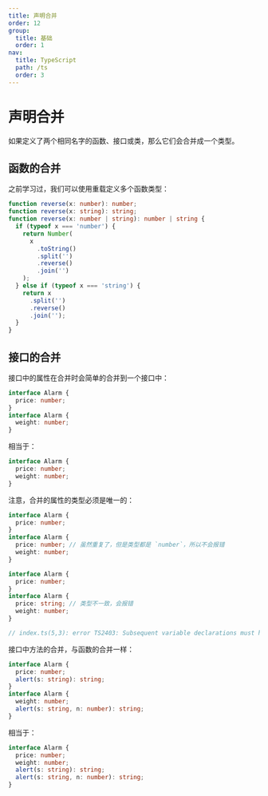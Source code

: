 ```yaml
---
title: 声明合并
order: 12
group:
  title: 基础
  order: 1
nav:
  title: TypeScript
  path: /ts
  order: 3
---
```


# 声明合并

如果定义了两个相同名字的函数、接口或类，那么它们会合并成一个类型。

## 函数的合并

之前学习过，我们可以使用重载定义多个函数类型：

```ts
function reverse(x: number): number;
function reverse(x: string): string;
function reverse(x: number | string): number | string {
  if (typeof x === 'number') {
    return Number(
      x
        .toString()
        .split('')
        .reverse()
        .join('')
    );
  } else if (typeof x === 'string') {
    return x
      .split('')
      .reverse()
      .join('');
  }
}
```

## 接口的合并

接口中的属性在合并时会简单的合并到一个接口中：

```ts
interface Alarm {
  price: number;
}
interface Alarm {
  weight: number;
}
```

相当于：

```ts
interface Alarm {
  price: number;
  weight: number;
}
```

注意，合并的属性的类型必须是唯一的：

```ts
interface Alarm {
  price: number;
}
interface Alarm {
  price: number; // 虽然重复了，但是类型都是 `number`，所以不会报错
  weight: number;
}
```

```ts
interface Alarm {
  price: number;
}
interface Alarm {
  price: string; // 类型不一致，会报错
  weight: number;
}

// index.ts(5,3): error TS2403: Subsequent variable declarations must have the same type.  Variable 'price' must be of type 'number', but here has type 'string'.
```

接口中方法的合并，与函数的合并一样：

```ts
interface Alarm {
  price: number;
  alert(s: string): string;
}
interface Alarm {
  weight: number;
  alert(s: string, n: number): string;
}
```

相当于：

```ts
interface Alarm {
  price: number;
  weight: number;
  alert(s: string): string;
  alert(s: string, n: number): string;
}
```
